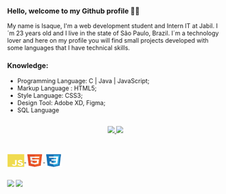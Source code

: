 ### Hello, welcome to my Github profile 🙋‍♂️


My name is Isaque, I'm a web development student and Intern IT at Jabil. I´m 23 years old and I live in the state of São Paulo, Brazil. I´m a technology lover and here on my profile you will find small projects developed with some languages that I have technical skills.

### Knowledge:

- Programming Language: C | Java | JavaScript;
- Markup Language : HTML5;
- Style Language: CSS3;
- Design Tool: Adobe XD, Figma;
- SQL Language

 ##
 
<div align="center">
  <a href="https://github.com/IsaqueBar21">
  <img height="180em" src="https://github-readme-stats.vercel.app/api?username=isaquebar21&show_icons=true&theme=merko&include_all_commits=true&count_private=true"/>
  <img height="180em" src="https://github-readme-stats.vercel.app/api/top-langs/?username=isaquebar21&layout=compact&langs_count=7&theme=merko"/>
</div>
 
  ##
  
<div style="display: inline_block"><br>
  <img align="center" alt="Isaque-Js" height="30" width="40" src="https://raw.githubusercontent.com/devicons/devicon/master/icons/javascript/javascript-plain.svg">
  <img align="center" alt="Isaque-HTML" height="30" width="40" src="https://raw.githubusercontent.com/devicons/devicon/master/icons/html5/html5-original.svg">
  <img align="center" alt="Isaque-CSS" height="30" width="40" src="https://raw.githubusercontent.com/devicons/devicon/master/icons/css3/css3-original.svg">
</div>
  
  ##
  
<div>   
  <a href = "mailto:isaquebarbosa@outlook.com"><img src="https://img.shields.io/badge/Microsoft_Outlook-0078D4?style=for-the-badge&logo=microsoft-outlook&logoColor=white"></a>
  <a href="https://www.linkedin.com/in/isaque-barbosa2021dev/" target="_blank"><img src="https://img.shields.io/badge/-LinkedIn-%230077B5?style=for-the-badge&logo=linkedin&logoColor=white" target="_blank"></a>
</div>  
